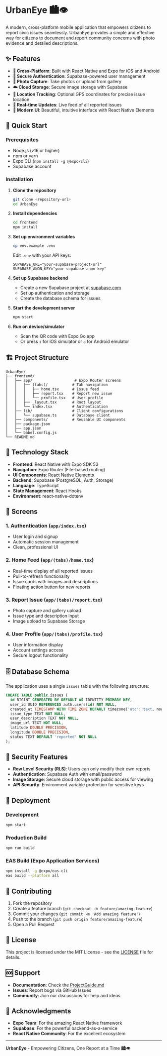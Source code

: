 # UrbanEye 🏙️👁️

A modern, cross-platform mobile application that empowers citizens to report civic issues seamlessly. UrbanEye provides a simple and effective way for citizens to document and report community concerns with photo evidence and detailed descriptions.

## ✨ Features

- **📱 Cross-Platform**: Built with React Native and Expo for iOS and Android
- **🔐 Secure Authentication**: Supabase-powered user management
- **📸 Photo Capture**: Take photos or upload from gallery
- **☁️ Cloud Storage**: Secure image storage with Supabase
- **📍 Location Tracking**: Optional GPS coordinates for precise issue location
- **🔄 Real-time Updates**: Live feed of all reported issues
- **🎨 Modern UI**: Beautiful, intuitive interface with React Native Elements

## 🚀 Quick Start

### Prerequisites

- Node.js (v16 or higher)
- npm or yarn
- Expo CLI (`npm install -g @expo/cli`)
- Supabase account

### Installation

1. **Clone the repository**

   ```bash
   git clone <repository-url>
   cd UrbanEye
   ```

2. **Install dependencies**

   ```bash
   cd frontend
   npm install
   ```

3. **Set up environment variables**

   ```bash
   cp env.example .env
   ```

   Edit `.env` with your API keys:

   ```env
   SUPABASE_URL="your-supabase-project-url"
   SUPABASE_ANON_KEY="your-supabase-anon-key"
   ```

4. **Set up Supabase backend**

   - Create a new Supabase project at [supabase.com](https://supabase.com)
   - Set up authentication and storage
   - Create the database schema for issues

5. **Start the development server**

   ```bash
   npm start
   ```

6. **Run on device/simulator**
   - Scan the QR code with Expo Go app
   - Or press `i` for iOS simulator or `a` for Android emulator

## 🏗️ Project Structure

```
UrbanEye/
├── frontend/
│   ├── app/                   # Expo Router screens
│   │   ├── (tabs)/           # Tab navigation
│   │   │   ├── home.tsx      # Issue feed
│   │   │   ├── report.tsx    # Report new issue
│   │   │   └── profile.tsx   # User profile
│   │   ├── _layout.tsx       # Root layout
│   │   └── index.tsx         # Authentication
│   ├── lib/                  # Client configurations
│   │   └── supabase.ts       # Database client
│   ├── components/           # Reusable UI components
│   ├── package.json
│   ├── app.json
│   └── babel.config.js
└── README.md
```

## 🔧 Technology Stack

- **Frontend**: React Native with Expo SDK 53
- **Navigation**: Expo Router (File-based routing)
- **UI Components**: React Native Elements
- **Backend**: Supabase (PostgreSQL, Auth, Storage)
- **Language**: TypeScript
- **State Management**: React Hooks
- **Environment**: react-native-dotenv

## 📱 Screens

### 1. Authentication (`app/index.tsx`)

- User login and signup
- Automatic session management
- Clean, professional UI

### 2. Home Feed (`app/(tabs)/home.tsx`)

- Real-time display of all reported issues
- Pull-to-refresh functionality
- Issue cards with images and descriptions
- Floating action button for new reports

### 3. Report Issue (`app/(tabs)/report.tsx`)

- Photo capture and gallery upload
- Issue type and description input
- Image upload to Supabase Storage

### 4. User Profile (`app/(tabs)/profile.tsx`)

- User information display
- Account settings access
- Secure logout functionality

## 🗄️ Database Schema

The application uses a single `issues` table with the following structure:

```sql
CREATE TABLE public.issues (
  id BIGINT GENERATED BY DEFAULT AS IDENTITY PRIMARY KEY,
  user_id UUID REFERENCES auth.users(id) NOT NULL,
  created_at TIMESTAMP WITH TIME ZONE DEFAULT timezone('utc'::text, now()) NOT NULL,
  issue_type TEXT NOT NULL,
  user_description TEXT NOT NULL,
  image_url TEXT NOT NULL,
  latitude DOUBLE PRECISION,
  longitude DOUBLE PRECISION,
  status TEXT DEFAULT 'reported' NOT NULL
);
```

## 🔐 Security Features

- **Row Level Security (RLS)**: Users can only modify their own reports
- **Authentication**: Supabase Auth with email/password
- **Image Storage**: Secure cloud storage with public access for viewing
- **API Security**: Environment variable protection for sensitive keys

## 🚀 Deployment

### Development

```bash
npm start
```

### Production Build

```bash
npm run build
```

### EAS Build (Expo Application Services)

```bash
npm install -g @expo/eas-cli
eas build --platform all
```

## 🤝 Contributing

1. Fork the repository
2. Create a feature branch (`git checkout -b feature/amazing-feature`)
3. Commit your changes (`git commit -m 'Add amazing feature'`)
4. Push to the branch (`git push origin feature/amazing-feature`)
5. Open a Pull Request

## 📄 License

This project is licensed under the MIT License - see the [LICENSE](LICENSE) file for details.

## 🆘 Support

- **Documentation**: Check the [ProjectGuide.md](ProjectGuide.md)
- **Issues**: Report bugs via GitHub Issues
- **Community**: Join our discussions for help and ideas

## 🙏 Acknowledgments

- **Expo Team**: For the amazing React Native framework
- **Supabase**: For the powerful backend-as-a-service
- **React Native Community**: For the excellent ecosystem

---

**UrbanEye** - Empowering Citizens, One Report at a Time 🏙️👁️
